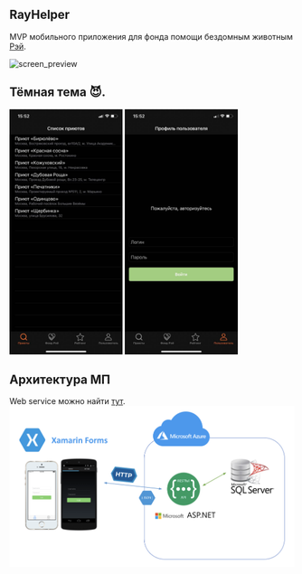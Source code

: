 ## RayHelper
MVP мобильного приложения для фонда помощи бездомным животным [Рэй](https://rayfund.ru/).

<img src="Content/ray_screen.gif" alt="screen_preview" width="300"/>

## Тёмная тема 😈.

<p>
  <img src="Content/dark_theme_1.jpg" alt="dark_theme_1" width="200"/>
  <img src="Content/dark_theme_2.jpg" alt="dark_theme_2" width="200"/>
</p>

## Архитектура МП
Web service можно найти [тут](https://github.com/Darkne77/RayWebAPI).
<img src="Content/app_arch.png" alt="app_arch.png" width="800"/>
